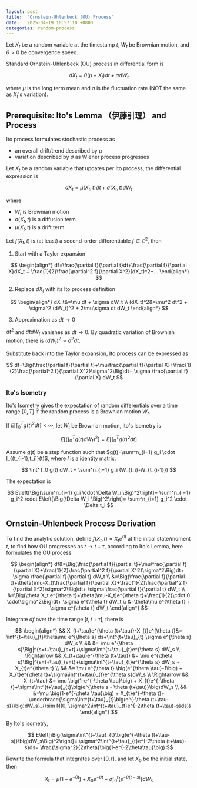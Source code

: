 ```yaml
---
layout: post
title:  "Ornstein-Uhlenbeck (OU) Process"
date:   2025-04-19 10:57:10 +0800
categories: random-process
---
```


Let $X_t$ be a random variable at the timestamp $t$,
$W_t$ be Brownian motion, and $\theta>0$ be convergence speed.

Standard Ornstein-Uhlenbeck (OU) process in differential form is

$$
dX_t=\theta(\mu-X_t)dt+\sigma dW_t
$$

where $\mu$ is the long term mean and $\sigma$ is the fluctuation rate (NOT the same as $X_t$'s variation).

## Prerequisite: Ito's Lemma （伊藤引理） and Process

Ito process formulates stochastic process as

* an overall drift/trend described by $\mu$
* variation described by $\sigma$ as Wiener process progresses

Let $X_t$ be a random variable that updates per Ito process, the differential expression is

$$
dX_t=\mu(X_t, t)dt+\sigma(X_t, t)dW_t
$$

where

* $W_t$ is Brownian motion
* $\sigma(X_t, t)$ is a diffusion term
* $\mu(X_t, t)$ is a drift term

Let $f(X_t, t)$ is (at least) a second-order differentiable $f\in\mathbb{C}^2$, then

1. Start with a Taylor expansion

$$
\begin{align*}
    df=\frac{\partial f}{\partial t}dt+\frac{\partial f}{\partial X}dX_t +
    \frac{1}{2}\frac{\partial^2 f}{\partial X^2}(dX_t)^2+...
\end{align*}
$$

2. Replace $dX_t$ with its Ito process definition

$$
\begin{align*}
dX_t&=\mu dt + \sigma dW_t \\
(dX_t)^2&=\mu^2 dt^2 + \sigma^2 (dW_t)^2 + 2\mu\sigma dt dW_t
\end{align*}
$$

3. Approximation as $dt\rightarrow 0$

$dt^2$ and $dt dW_t$ vanishes as $dt\rightarrow 0$.
By quadratic variation of Brownian motion, there is $(dW_t)^2\approx \sigma^2 dt$.

Substitute back into the Taylor expansion, Ito process can be expressed as

$$
df=\Big(\frac{\partial f}{\partial t}+\mu\frac{\partial f}{\partial X}+\frac{1}{2}\frac{\partial^2 f}{\partial X^2}\sigma^2\Big)dt+
\sigma \frac{\partial f}{\partial X} dW_t
$$

### Ito's Isometry

Ito's Isometry gives the expectation of random differentials over a time range $[0,T]$ if the random process is a Brownian motion $W_t$.

If $E\left[\int^T_{0} g(t)^2 dt \right]<\infty$, let $W_t$ be Brownian motion, Ito's Isometry is

$$
E\left[\Big(\int^T_{0} g(t)dW_t\Big)^2 \right]=
E\left[\int^T_{0} g(t)^2 dt \right]
$$

Assume $g(t)$ be a step function such that $g(t)=\sum^n_{i=1} g_i \cdot I_{(t_{i-1},t_i]}(t)$, where $I$ is a identity matrix.

$$
\int^T_0 g(t) dW_t = \sum^n_{i=1} g_i (W_{t_i}-W_{t_{i-1}})
$$

The expectation is

$$
E\left[\Big(\sum^n_{i=1} g_i \cdot \Delta W_i \Big)^2\right]=
\sum^n_{i=1} g_i^2 \cdot E\left[\Big(\Delta W_i \Big)^2\right]=
\sum^n_{i=1} g_i^2 \cdot \Delta t_i
$$

## Ornstein-Uhlenbeck Process Derivation

To find the analytic solution, define $f(X_t, t)=X_t e^{\theta t}$ at the initial state/moment $t$, to find how OU progresses as $t\rightarrow t+\tau$, according to Ito's Lemma, here formulates the OU process

$$
\begin{align*}
df&=\Big(\frac{\partial f}{\partial t}+\mu\frac{\partial f}{\partial X}+\frac{1}{2}\frac{\partial^2 f}{\partial X^2}\sigma^2\Big)dt+
\sigma \frac{\partial f}{\partial t} dW_t \\
&=\Big(\frac{\partial f}{\partial t}+\theta(\mu-X_t)\frac{\partial f}{\partial X}+\frac{1}{2}\frac{\partial^2 f}{\partial X^2}\sigma^2\Big)dt+
\sigma \frac{\partial f}{\partial t} dW_t \\
&=\Big(\theta X_t e^{\theta t}+\theta(\mu-X_t)e^{\theta t}+\frac{1}{2}\cdot 0 \cdot\sigma^2\Big)dt+
\sigma e^{\theta t} dW_t \\
&=\theta\mu e^{\theta t} + \sigma e^{\theta t} dW_t
\end{align*}
$$

Integrate $df$ over the time range $[t, t+\tau]$, there is

$$
\begin{align*}
&& X_{t+\tau}e^{\theta (t+\tau)}-X_{t}e^{\theta t}&=
\int^{t+\tau}_{t}\theta\mu e^{\theta s} ds+\int^{t+\tau}_{t} \sigma e^{\theta s} dW_s \\
&& &= \mu e^{\theta s}\Big|^{s=t+\tau}_{s=t}+\sigma\int^{t+\tau}_{t}e^{\theta s} dW_s \\
\Rightarrow && X_{t+\tau}e^{\theta (t+\tau)} &= \mu e^{\theta s}\Big|^{s=t+\tau}_{s=t}+\sigma\int^{t+\tau}_{t}e^{\theta s} dW_s + X_{t}e^{\theta t} \\
&& &= \mu e^{\theta t} \big(e^{\theta \tau}-1\big) + X_{t}e^{\theta t}+\sigma\int^{t+\tau}_{t}e^{\theta s}dW_s \\
\Rightarrow && X_{t+\tau} &= \mu \big(1-e^{-\theta \tau}\big) + X_{t}e^{-\theta t}+\sigma\int^{t+\tau}_{t}\big(e^{\theta s - \theta (t+\tau)}\big)dW_s \\
&& &=\mu \big(1-e^{-\theta \tau}\big) + X_{t}e^{-\theta t}+
\underbrace{\sigma\int^{t+\tau}_{t}\big(e^{-\theta (t+\tau-s)}\big)dW_s}_{\sim N(0, \sigma^2\int^{t+\tau}_{t}e^{-2\theta (t+\tau)-s}ds)}
\end{align*}
$$

By Ito's isometry,

$$
E\left[\Big(\sigma\int^{t+\tau}_{t}\big(e^{-\theta (t+\tau-s)}\big)dW_s\Big)^2\right]=
\sigma^2\int^{t+\tau}_{t}e^{-2\theta (t+\tau)-s}ds=
\frac{\sigma^2}{2\theta}\big(1-e^{-2\theta\tau}\big)
$$

Rewrite the formula that integrates over $[0,t]$, and let $X_0$ be the initial state, then

$$
X_t=\mu \big(1-e^{-\theta t}\big)+X_{0}e^{-\theta t}+
\sigma\int^{t}_{0}\big(e^{-\theta (t-s)}\big)dW_s
$$
